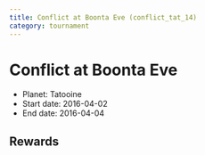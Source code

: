 ```yaml
---
title: Conflict at Boonta Eve (conflict_tat_14)
category: tournament
---
```

# Conflict at Boonta Eve

  * Planet: Tatooine
  * Start date: 2016-04-02
  * End date: 2016-04-04

## Rewards

